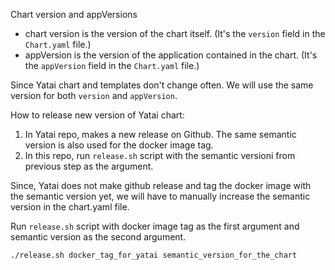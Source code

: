 Chart version and appVersions

- chart version is the version of the chart itself. (It's the `version` field in the `Chart.yaml` file.)
- appVersion is the version of the application contained in the chart. (It's the `appVersion` field in the `Chart.yaml` file.)

Since Yatai chart and templates don't change often. We will use the same version
for both `version` and `appVersion`.


How to release new version of Yatai chart:

1. In Yatai repo, makes a new release on Github. The same semantic version is also used for the docker image tag.
2. In this repo, run `release.sh` script with the semantic versioni from previous step as the argument.

Since, Yatai does not make github release and tag the docker image with the semantic version yet, we will have to manually increase the semantic version in the chart.yaml file.

Run `release.sh` script with docker image tag as the first argument and semantic version as the second argument.

```bash
./release.sh docker_tag_for_yatai semantic_version_for_the_chart
```

